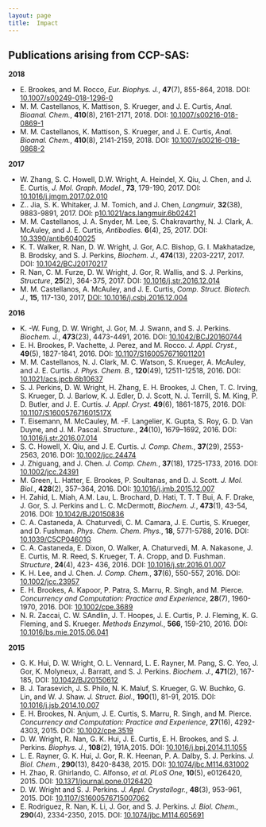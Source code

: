 ```yaml
---
layout: page
title:  Impact
---
```


## Publications arising from CCP-SAS:

**2018**

- E. Brookes, and M. Rocco, *Eur. Biophys. J.*, **47**(7), 855-864, 2018. DOI: [10.1007/s00249-018-1296-0](https://doi.org/10.1007/s00249-018-1296-0)
- M. M. Castellanos, K. Mattison, S. Krueger, and J. E. Curtis, *Anal. Bioanal. Chem.*, **410**(8), 2161-2171, 2018. DOI: [10.1007/s00216-018-0869-1](https://doi.org/10.1007/s00216-018-0869-1)
- M. M. Castellanos, K. Mattison, S. Krueger, and J. E. Curtis, *Anal. Bioanal. Chem.*, **410**(8), 2141-2159, 2018. DOI: [10.1007/s00216-018-0868-2](https://doi.org/10.1007/s00216-018-0868-2)

**2017**

- W. Zhang, S. C. Howell, D.W. Wright, A. Heindel, X. Qiu, J. Chen, and J. E. Curtis, *J. Mol. Graph. Model.*, **73**, 179-190, 2017. DOI: [10.1016/j.jmgm.2017.02.010](https://doi.org/10.1016/j.jmgm.2017.02.010)
- Z.. Jia, S. K. Whitaker, J. M. Tomich, and J. Chen, *Langmuir*, **32**(38), 9883-9891, 2017. DOI: p[10.1021/acs.langmuir.6b02421](https://doi.org/10.1021/acs.langmuir.6b02421)
- M. M. Castellanos, J. A. Snyder, M. Lee, S. Chakravarthy, N. J. Clark, A. McAuley, and J. E. Curtis, *Antibodies*. **6**(4), 25, 2017. DOI: [10.3390/antib6040025](https://doi.org/10.3390/antib6040025)
- K. T. Walker, R. Nan, D. W. Wright, J. Gor, A.C. Bishop, G. I. Makhatadze, B. Brodsky, and S. J. Perkins, *Biochem. J.*, **474**(13), 2203-2217, 2017. DOI: [10.1042/BCJ20170217](https://doi.org/10.1042/BCJ20170217)
- R. Nan, C. M. Furze, D. W. Wright, J. Gor, R. Wallis, and S. J. Perkins, *Structure*, **25**(2), 364-375, 2017. DOI: [10.1016/j.str.2016.12.014](https://doi.org/10.1016/j.str.2016.12.014)
- M. M. Castellanos, A. McAuley, and J. E. Curtis, *Comp. Struct. Biotech. J.*, **15**, 117-130, 2017, [DOI: 10.1016/j.csbj.2016.12.004](https://doi.org/10.1016/j.csbj.2016.12.004)

**2016**

- K. -W. Fung, D. W. Wright, J. Gor, M. J. Swann, and S. J. Perkins. *Biochem. J.*, **473**(23), 4473-4491, 2016. DOI: [10.1042/BCJ20160744](https://doi.org/10.1042/BCJ20160744)
- E. H. Brookes, P. Vachette, J. Perez, and M. Rocco. *J. Appl. Cryst.*, **49**(5), 1827-1841, 2016. DOI: [10.1107/S1600576716011201](https://doi.org/10.1107/S1600576716011201)
- M. M. Castellanos, N. J. Clark, M. C. Watson, S. Krueger, A. McAuley, and J. E. Curtis. *J. Phys. Chem. B.*, **120**(49), 12511-12518, 2016. DOI: [10.1021/acs.jpcb.6b10637](https://doi.org/10.1021/acs.jpcb.6b10637)
- S. J. Perkins, D. W. Wright, H. Zhang, E. H. Brookes, J. Chen, T. C. Irving, S. Krueger, D. J. Barlow, K. J. Edler, D. J. Scott, N. J. Terrill, S. M. King, P. D. Butler, and J. E. Curtis. *J. Appl. Cryst.* **49**(6), 1861-1875, 2016. DOI: [10.1107/S160057671601517X](https://doi.org/10.1107/S160057671601517X)
- T. Eisemann, M. McCauley, M. -F. Langelier, K. Gupta, S. Roy, G. D. Van Duyne, and J. M. Pascal. *Structure.*, **24**(10), 1679–1692, 2016. DOI: [10.1016/j.str.2016.07.014](https://doi.org/10.1016/j.str.2016.07.014)
- S. C. Howell, X. Qiu, and J. E. Curtis. *J. Comp. Chem.*, **37**(29), 2553-2563, 2016. DOI: [10.1002/jcc.24474](https://doi.org/10.1002/jcc.24474)
- J. Zhiguang, and J. Chen. *J. Comp. Chem.*, **37**(18), 1725-1733, 2016. DOI: [10.1002/jcc.24391](https://doi.org/10.1002/jcc.24391)
- M. Green, L. Hatter, E. Brookes, P. Soultanas, and D. J. Scott. *J. Mol. Biol.*, **428**(2), 357–364, 2016. DOI: [10.1016/j.jmb.2015.12.007](https://doi.org/10.1016/j.jmb.2015.12.007)
- H. Zahid, L. Miah, A.M. Lau, L. Brochard, D. Hati, T. T. T Bui, A. F. Drake, J. Gor, S. J. Perkins and L. C. McDermott, *Biochem. J.*, **473**(1), 43-54, 2016. DOI: [10.1042/BJ20150836](https://doi.org/10.1042/BJ20150836)
- C. A. Castaneda, A. Chaturvedi, C. M. Camara, J. E. Curtis, S. Krueger, and D. Fushman. *Phys. Chem. Chem. Phys.*, **18**, 5771-5788, 2016. DOI: [10.1039/C5CP04601G](https://doi.org/10.1039/C5CP04601G)
- C. A. Castaneda, E. Dixon, O. Walker, A. Chaturvedi, M. A. Nakasone, J. E. Curtis, M. R. Reed, S. Krueger, T. A. Cropp, and D. Fushman. *Structure*, **24**(4), 423- 436, 2016. DOI: [10.1016/j.str.2016.01.007](https://doi.org/10.1016/j.str.2016.01.007)
- K. H. Lee, and J. Chen. *J. Comp. Chem.*, **37**(6), 550-557, 2016. DOI: [10.1002/jcc.23957](https://doi.org/10.1002/jcc.23957)
- E. H. Brookes, A. Kapoor, P. Patra, S. Marru, R. Singh, and M. Pierce. *Concurrency and Computation: Practice and Experience*, **28**(7), 1960-1970, 2016. DOI: [10.1002/cpe.3689](https://doi.org/10.1002/cpe.3689)
- N. R. Zaccai, C. W. SAndlin, J. T. Hoopes, J. E. Curtis, P. J. Fleming, K. G. Fleming, and S. Krueger. *Methods Enzymol.*, **566**, 159-210, 2016. DOI: [10.1016/bs.mie.2015.06.041](https://doi.org/10.1016/bs.mie.2015.06.041)

**2015**

- G. K. Hui, D. W. Wright, O. L. Vennard, L. E. Rayner, M. Pang, S. C. Yeo, J. Gor, K. Molyneux, J. Barratt, and S. J. Perkins. *Biochem. J.*, **471**(2), 167-185, DOI: [10.1042/BJ20150612](https://doi.org/10.1042/BJ20150612)
- B. J. Tarasevich, J. S. Philo, N. K. Maluf, S. Krueger, G. W. Buchko, G. Lin, and W. J. Shaw. *J. Struct. Biol.*, **190**(1), 81-91, 2015. DOI: [10.1016/j.jsb.2014.10.007](https://doi.org/10.1016/j.jsb.2014.10.007)
- E. H. Brookes, N. Anjum, J. E. Curtis, S. Marru, R. Singh, and M. Pierce. *Concurrency and Computation: Practice and Experience*, **27**(16), 4292-4303, 2015. DOI: [10.1002/cpe.3519](https://doi.org/10.1002/cpe.3519)
- D. W. Wright, R. Nan, G. K. Hui, J. E. Curtis, E. H. Brookes, and S. J. Perkins. *Biophys. J.*, **108**(2), 191A,2015. DOI: [10.1016/j.bpj.2014.11.1055](https://doi.org/10.1016/j.bpj.2014.11.1055)
- L. E. Rayner, G. K. Hui, J. Gor, R. K. Heenan, P. A. Dalby, S. J. Perkins. *J. Biol. Chem.*, **290**(13), 8420-8438, 2015. DOI: [10.1074/jbc.M114.631002](https://doi.org/10.1074/jbc.M114.631002)
- H. Zhao, R. Ghirlando, C. Alfonso, *et al.* *PLoS One*, **10**(5), e0126420, 2015. DOI: [10.1371/journal.pone.0126420](https://doi.org/10.1371/journal.pone.0126420)
- D. W. Wright and S. J. Perkins. *J. Appl. Crystallogr.*, **48**(3), 953-961, 2015. DOI: [10.1107/S1600576715007062](https://doi.org/10.1107/S1600576715007062)
- E. Rodriguez, R. Nan, K. Li, J. Gor, and S. J. Perkins. *J. Biol. Chem.*, **290**(4), 2334-2350, 2015. DOI: [10.1074/jbc.M114.605691](https://doi.org/10.1074/jbc.M114.605691)
